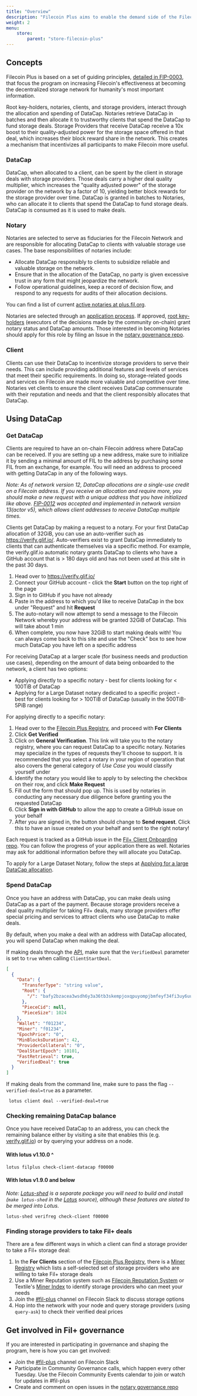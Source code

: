 ```yaml
---
title: "Overview"
description: "Filecoin Plus aims to enable the demand side of the Filecoin network and maximize the amount of useful storage on Filecoin by adding a layer of social trust to the network and introducing a novel resource called DataCap. Clients looking to onboard storage onto the network apply to community-selected Notaries to receive DataCap, which can be used to incentivize storage providers to take storage deals."
weight: 2
menu:
    store:
        parent: "store-filecoin-plus"
---
```


## Concepts

Filecoin Plus is based on a set of guiding principles, [detailed in FIP-0003](https://github.com/filecoin-project/FIPs/blob/master/FIPS/fip-0003.md), that focus the program on increasing Filecoin's effectiveness at becoming the decentralized storage network for humanity's most important information.

Root key-holders, notaries, clients, and storage providers, interact through the allocation and spending of DataCap. Notaries retrieve DataCap in batches and then allocate it to trustworthy clients that spend the DataCap to fund storage deals. Storage Providers that receive DataCap receive a 10x boost to their quality-adjusted power for the storage space offered in that deal, which increases their block reward share in the network. This creates a mechanism that incentivizes all participants to make Filecoin more useful.

### DataCap

DataCap, when allocated to a client, can be spent by the client in storage deals with storage providers. Those deals carry a higher deal quality multiplier, which increases the "quality adjusted power" of the storage provider on the network by a factor of 10, yielding better block rewards for the storage provider over time. DataCap is granted in batches to Notaries, who can allocate it to clients that spend the DataCap to fund storage deals. DataCap is consumed as it is used to make deals.

### Notary

Notaries are selected to serve as fiduciaries for the Filecoin Network and are responsible for allocating DataCap to clients with valuable storage use cases. The base responsibilities of notaries include:

- Allocate DataCap responsibly to clients to subsidize reliable and valuable storage on the network.
- Ensure that in the allocation of the DataCap, no party is given excessive trust in any form that might jeopardize the network.
- Follow operational guidelines, keep a record of decision flow, and respond to any requests for audits of their allocation decisions.

You can find a list of current [active notaries at plus.fil.org](https://plus.fil.org).

Notaries are selected through an [application process](https://github.com/filecoin-project/notary-governance/tree/main/notaries#application--selection-process). If approved, [root key-holders](https://github.com/filecoin-project/notary-governance/tree/main/root-key-holders#overview) (executors of the decisions made by the community on-chain) grant notary status and DataCap amounts. Those interested in becoming Notaries should apply for this role by filing an Issue in the [notary governance repo](https://github.com/filecoin-project/notary-governance/).

### Client

Clients can use their DataCap to incentivize storage providers to serve their needs. This can include providing additional features and levels of services that meet their specific requirements. In doing so, storage-related goods and services on Filecoin are made more valuable and competitive over time. Notaries vet clients to ensure the client receives DataCap commensurate with their reputation and needs and that the client responsibly allocates that DataCap.

## Using DataCap

### Get DataCap

Clients are required to have an on-chain Filecoin address where DataCap can be received. If you are setting up a new address, make sure to initialize it by sending a minimal amount of FIL to the address by purchasing some FIL from an exchange, for example. You will need an address to proceed with getting DataCap in any of the following ways.

_Note: As of network version 12, DataCap allocations are a single-use credit on a Filecoin address. If you receive an allocation and require more, you should make a new request with a unique address that you have initialized like above. [FIP-0012](https://github.com/filecoin-project/FIPs/blob/master/FIPS/fip-0012.md) was accepted and implemented in network version 13(actor v5), which allows client addresses to receive DataCap multiple times._

Clients get DataCap by making a request to a notary. For your first DataCap allocation of 32GiB, you can use an auto-verifier such as https://verify.glif.io/. Auto-verifiers exist to grant DataCap immediately to clients that can authenticate themselves via a specific method. For example, the verify.glif.io automatic notary grants DataCap to clients who have a GitHub account that is > 180 days old and has not been used at this site in the past 30 days.

1. Head over to https://verify.glif.io/
2. Connect your GitHub account - click the **Start** button on the top right of the page
3. Sign in to GitHub if you have not already
4. Paste in the address to which you'd like to receive DataCap in the box under "Request" and hit **Request**
5. The auto-notary will now attempt to send a message to the Filecoin Network whereby your address will be granted 32GiB of DataCap. This will take about 1 min
6. When complete, you now have 32GiB to start making deals with! You can always come back to this site and use the "Check" box to see how much DataCap you have left on a specific address

For receiving DataCap at a larger scale (for business needs and production use cases), depending on the amount of data being onboarded to the network, a client has two options:

- Applying directly to a specific notary - best for clients looking for < 100TiB of DataCap
- Applying for a Large Dataset notary dedicated to a specific project - best for clients looking for > 100TiB of DataCap (usually in the 500TiB-5PiB range)


For applying directly to a specific notary:
1. Head over to the [Filecoin Plus Registry](https://plus.fil.org/), and proceed with **For Clients**
2. Click **Get Verified**
3. Click on **General Verification**. This link will take you to the notary registry, where you can request DataCap to a specific notary. Notaries may specialize in the types of requests they'll choose to support. It is recommended that you select a notary in your region of operation that also covers the general category of *Use Case* you would classify yourself under
4. Identify the notary you would like to apply to by selecting the checkbox on their row, and click **Make Request**
5. Fill out the form that should pop up. This is used by notaries in conducting any necessary due diligence before granting you the requested DataCap
6. Click **Sign in with GitHub** to allow the app to create a GitHub issue on your behalf
7. After you are signed in, the button should change to **Send request**. Click this to have an issue created on your behalf and sent to the right notary!

Each request is tracked as a GitHub issue in the [Fil+ Client Onboarding repo](https://github.com/filecoin-project/filecoin-plus-client-onboarding). You can follow the progress of your application there as well. Notaries may ask for additional information before they will allocate you DataCap.

To apply for a Large Dataset Notary, follow the steps at [Applying for a large DataCap allocation](https://github.com/filecoin-project/filecoin-plus-large-datasets#applying-for-a-large-datacap-allocation).


### Spend DataCap

Once you have an address with DataCap, you can make deals using DataCap as a part of the payment. Because storage providers receive a deal quality multiplier for taking Fil+ deals, many storage providers offer special pricing and services to attract clients who use DataCap to make deals.

By default, when you make a deal with an address with DataCap allocated, you will spend DataCap when making the deal.

If making deals through the [API](https://github.com/filecoin-project/lotus/blob/master/documentation/en/api-v0-methods.md#ClientStartDeal), make sure that the `VerifiedDeal` parameter is set to `true` when calling `ClientStartDeal`.

```json
[
  {
    "Data": {
      "TransferType": "string value",
      "Root": {
        "/": "bafy2bzacea3wsdh6y3a36tb3skempjoxqpuyompjbmfeyf34fi3uy6uue42v4"
      },
      "PieceCid": null,
      "PieceSize": 1024
    },
    "Wallet": "f01234",
    "Miner": "f01234",
    "EpochPrice": "0",
    "MinBlocksDuration": 42,
    "ProviderCollateral": "0",
    "DealStartEpoch": 10101,
    "FastRetrieval": true,
    "VerifiedDeal": true
  }
]
```

If making deals from the command line, make sure to pass the flag `--verified-deal=true` as a parameter.

```shell
 lotus client deal --verified-deal=true
```

### Checking remaining DataCap balance

Once you have received DataCap to an address, you can check the remaining balance either by visiting a site that enables this (e.g. [verify.glif.io](https://verify.glif.io/)) or by querying your address on a node.

#### With lotus v1.10.0 ^

```
lotus filplus check-client-datacap f00000
```

#### With lotus v1.9.0 and below
_Note: [Lotus-shed](https://github.com/filecoin-project/lotus/tree/master/cmd/lotus-shed) is a separate package you will need to build and install (`make lotus-shed` in the [Lotus](https://github.com/filecoin-project/lotus) source), although these features are slated to be merged into Lotus._

```
lotus-shed verifreg check-client f00000
```

### Finding storage providers to take Fil+ deals

There are a few different ways in which a client can find a storage provider to take a Fil+ storage deal:
1. In the **For Clients** section of the [Filecoin Plus Registry](https://plus.fil.org/), there is a [Miner Registry](https://plus.fil.org/miners) which lists a self-selected set of storage providers who are willing to take Fil+ storage deals
1. Use a Miner Reputation system such as [Filecoin Reputation System](http://filrep.io/) or Textile's [Miner Index](https://docs.textile.io/filecoin/miner-index/) to identify storage providers who can meet your needs
1. Join the [#fil-plus](https://filecoinproject.slack.com/archives/C01DLAPKDGX) channel on Filecoin Slack to discuss storage options
1. Hop into the network with your node and query storage providers (using `query-ask`) to check their verified deal prices

## Get involved in Fil+ governance

If you are interested in participating in governance and shaping the program, here is how you can get involved:

- Join the [#fil-plus](https://filecoinproject.slack.com/archives/C01DLAPKDGX) channel on Filecoin Slack
- Participate in Community Governance calls, which happen every other Tuesday. Use the Filecoin Community Events calendar to join or watch for updates in #fil-plus
- Create and comment on open issues in the [notary governance repo](https://github.com/filecoin-project/notary-governance/issues)
